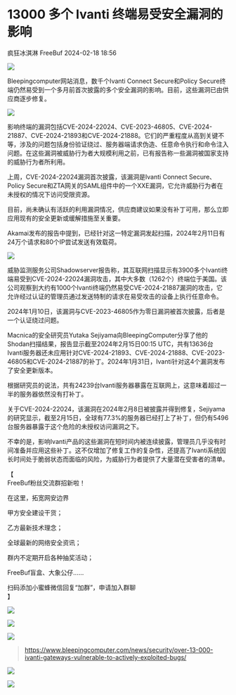 #  13000 多个 Ivanti 终端易受安全漏洞的影响   
疯狂冰淇淋  FreeBuf   2024-02-18 18:56  
  
![](https://mmbiz.qpic.cn/mmbiz_gif/qq5rfBadR38jUokdlWSNlAjmEsO1rzv3srXShFRuTKBGDwkj4gvYy34iajd6zQiaKl77Wsy9mjC0xBCRg0YgDIWg/640?wx_fmt=gif&wxfrom=5&wx_lazy=1 "")  
  
  
Bleepingcomputer网站消息，数千个Ivanti Connect Secure和Policy Secure终端仍然易受到一个多月前首次披露的多个安全漏洞的影响。目前，这些漏洞已由供应商逐步修复。  
  
  
![](https://mmbiz.qpic.cn/mmbiz_jpg/qq5rfBadR3ib92iaKAg1Us7QhPfQGrs7bCDvky7hxwVMnOav7eFB2ta8uwrW4SJ0qcerbJxXQLhJbMYIBI0PibINw/640?wx_fmt=jpeg&from=appmsg "")  
  
  
影响终端的漏洞包括CVE-2024-22024、CVE-2023-46805、CVE-2024-21887、CVE-2024-21893和CVE-2024-21888。它们的严重程度从高到关键不等，涉及的问题包括身份验证绕过、服务器端请求伪造、任意命令执行和命令注入问题。在这些漏洞被威胁行为者大规模利用之前，已有报告称一些漏洞被国家支持的威胁行为者所利用。  
  
  
上周，CVE-2024-22024漏洞首次披露，该漏洞是Ivanti Connect Secure、Policy Secure和ZTA网关的SAML组件中的一个XXE漏洞，它允许威胁行为者在未授权的情况下访问受限资源。  
  
  
目前，尚未确认有活跃的利用漏洞情况，供应商建议如果没有补丁可用，那么立即应用现有的安全更新或缓解措施至关重要。  
  
  
Akamai发布的报告中提到，已经针对这一特定漏洞发起扫描，2024年2月11日有24万个请求和80个IP尝试发送有效载荷。  
  
  
![](https://mmbiz.qpic.cn/mmbiz_jpg/qq5rfBadR3ib92iaKAg1Us7QhPfQGrs7bCeUQUP4ZUXs0OFyQ4xjHlpjDMUu8iboB4gndswqJYcDuTJiaYcUOiaIbyw/640?wx_fmt=jpeg&from=appmsg "")  
  
  
威胁监测服务公司Shadowserver报告称，其互联网扫描显示有3900多个Ivanti终端易受到CVE-2024-22024漏洞攻击，其中大多数（1262个）终端位于美国。该公司观察到大约有1000个Ivanti终端仍然易受CVE-2024-21887漏洞的攻击，它允许经过认证的管理员通过发送特制的请求在易受攻击的设备上执行任意命令。  
  
  
2024年1月10日，该漏洞与CVE-2023-46805作为零日漏洞被首次披露，后者是一个认证绕过问题。  
  
  
Macnica的安全研究员Yutaka Sejiyama向BleepingComputer分享了他的Shodan扫描结果，报告显示截至2024年2月15日00:15 UTC，共有13636台Ivanti服务器还未应用针对CVE-2024-21893、CVE-2024-21888、CVE-2023-46805和CVE-2024-21887的补丁。2024年1月31日，Ivanti针对这4个漏洞发布了安全更新版本。  
  
  
根据研究员的说法，共有24239台Ivanti服务器暴露在互联网上，这意味着超过一半的服务器依然没有打补丁。  
  
  
关于CVE-2024-22024，该漏洞在2024年2月8日被披露并得到修复，Sejiyama的研究显示，截至2月15日，全球有77.3%的服务器已经打上了补丁，但仍有5496台服务器暴露于这个危险的未授权访问漏洞之下。  
  
  
不幸的是，影响Ivanti产品的这些漏洞在短时间内被连续披露，管理员几乎没有时间准备并应用这些补丁。这不仅增加了修复工作的复杂性，还提高了Ivanti系统因长时间处于脆弱状态而面临的风险，为威胁行为者提供了大量潜在受害者的清单。  
  
  
【  
FreeBuf粉丝交流群招新啦！  
  
在这里，拓宽网安边界  
  
甲方安全建设干货；  
  
乙方最新技术理念；  
  
全球最新的网络安全资讯；  
  
群内不定期开启各种抽奖活动；  
  
FreeBuf盲盒、大象公仔......  
  
扫码添加小蜜蜂微信回复“加群”，申请加入群聊  
】  
  
![](https://mmbiz.qpic.cn/mmbiz_jpg/qq5rfBadR3ich6ibqlfxbwaJlDyErKpzvETedBHPS9tGHfSKMCEZcuGq1U1mylY7pCEvJD9w60pWp7NzDjmM2BlQ/640?wx_fmt=jpeg&wxfrom=5&wx_lazy=1&wx_co=1 "")  
  
  
![](https://mmbiz.qpic.cn/mmbiz_png/oQ6bDiaGhdyodyXHMOVT6w8DobNKYuiaE7OzFMbpar0icHmzxjMvI2ACxFql4Wbu2CfOZeadq1WicJbib6FqTyxEx6Q/640?wx_fmt=png&wxfrom=5&wx_lazy=1&wx_co=1 "")  
  
  
![](https://mmbiz.qpic.cn/mmbiz_png/qq5rfBadR3icEEJemUSFlfufMicpZeRJZJ61icYlLmBLDpdYEZ7nIzpGovpHjtxITB6ibiaC3R5hoibVkQsVLQfdK57w/640?wx_fmt=png&wxfrom=5&wx_lazy=1&wx_co=1 "")  
> https://www.bleepingcomputer.com/news/security/over-13-000-ivanti-gateways-vulnerable-to-actively-exploited-bugs/  
  
  
![](https://mmbiz.qpic.cn/mmbiz_png/qq5rfBadR3icEEJemUSFlfufMicpZeRJZJ7JfyOicficFrgrD4BHnIMtgCpBbsSUBsQ0N7pHC7YpU8BrZWWwMMghoQ/640?wx_fmt=png&wxfrom=5&wx_lazy=1&wx_co=1 "")  
  
[](https://mp.weixin.qq.com/s?__biz=Mzg2MTAwNzg1Ng==&mid=2247492374&idx=1&sn=0b847c8f0f000881d8efc5c646ef4181&scene=21#wechat_redirect)  
  
[](http://mp.weixin.qq.com/s?__biz=Mzg2MTAwNzg1Ng==&mid=2247492331&idx=1&sn=406428ff5a9e185e658948e896b0b4a8&chksm=ce1f1874f9689162105cf92ee082dcafbd164bbe3fb15d3bde4d4c8328c2ac2d3526fd006d84&scene=21#wechat_redirect)  
  
[](https://mp.weixin.qq.com/s?__biz=MjM5NjA0NjgyMA==&mid=2651253272&idx=1&sn=82468d927062b7427e3ca8a912cb2dc7&scene=21#wechat_redirect)  
  
![](https://mmbiz.qpic.cn/mmbiz_gif/qq5rfBadR3icF8RMnJbsqatMibR6OicVrUDaz0fyxNtBDpPlLfibJZILzHQcwaKkb4ia57xAShIJfQ54HjOG1oPXBew/640?wx_fmt=gif&wxfrom=5&wx_lazy=1 "")  
  
